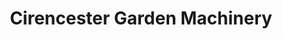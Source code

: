 ---
title: "Cirencester Garden Machinery"
url: /cirencester/cirencester-garden-machinery/
shop: shop
---